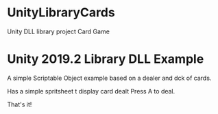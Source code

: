 # UnityLibraryCards
Unity DLL library project Card Game

# Unity 2019.2 Library DLL Example

A simple Scriptable Object example based on a dealer and dck of cards.

Has a simple spritsheet t display card dealt
Press A to deal.

That's it!
